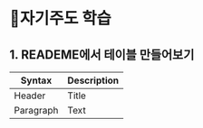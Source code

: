 # 📖자기주도 학습 

## 1. READEME에서 테이블 만들어보기
| Syntax | Description |
| ----------- | ----------- |
| Header | Title |
| Paragraph | Text |****
